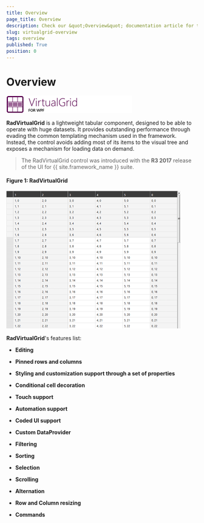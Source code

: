 ```yaml
---
title: Overview
page_title: Overview
description: Check our &quot;Overview&quot; documentation article for the RadVirtualGrid {{ site.framework_name }} control.
slug: virtualgrid-overview
tags: overview
published: True
position: 0
---
```


# Overview

![VirtualGrid Icon](images/virtualgrid_icon.png)

__RadVirtualGrid__ is a lightweight tabular component, designed to be able to operate with huge datasets. It provides outstanding performance through evading the common templating mechanism used in the framework. Instead, the control avoids adding most of its items to the visual tree and exposes a mechanism for loading data on demand. 

>The RadVirtualGrid control was introduced with the **R3 2017** release of the UI for {{ site.framework_name }} suite.

#### __Figure 1: RadVirtualGrid__ 
![VirtualGrid Overview](images/virtualgrid_overview.png)

__RadVirtualGrid__'s features list:

* __Editing__

* __Pinned rows and columns__

* __Styling and customization support through a set of properties__

* __Conditional cell decoration__

* __Touch support__

* __Automation support__

* __Coded UI support__

* __Custom DataProvider__

* __Filtering__

* __Sorting__

* __Selection__

* __Scrolling__

* __Alternation__

* __Row and Column resizing__

* __Commands__




